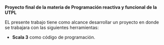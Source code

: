 **Proyecto final de la materia de Programación reactiva y funcional de la UTPL**

EL presente trabajo tiene como alcance desarrollar un proyecto en donde se trabajara con las siguientes herramientas:
- **Scala 3** como código de programación.
